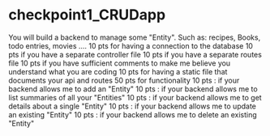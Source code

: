 # checkpoint1_CRUDapp



You will build a backend to manage some "Entity". Such as: recipes, Books, todo entries, movies ....
10 pts for having a connection to the database
10 pts if you have a separate controller file
10 pts if you have a separate routes file
10 pts if you have sufficient comments to make me believe you understand what you are coding
10 pts for having a static file that documents your api and routes
50 pts for functionality
10 pts : if your backend allows me to add an "Entity"
10 pts : if your backend allows me to list summaries of all your "Entities"
10 pts : if your backend allows me to get details about a single "Entity"
10 pts : if your backend allows me to update an existing "Entity"
10 pts : if your backend allows me to delete an existing "Entity"